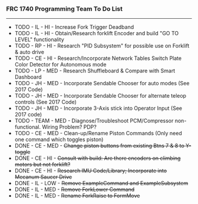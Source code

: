 ### FRC 1740 Programming Team To Do List
___

* TODO - IL - HI - Increase Fork Trigger Deadband
* TODO - IL - HI - Obtain/Research forklift Encoder and build &quot;GO TO LEVEL&quot; functionality
* TODO - RP - HI - Research &quot;PID Subsystem&quot; for possible use on Forklift &amp; auto drive
* TODO - CE - HI - Research/Incorporate Network Tables Switch Plate Color Detector for Autonomous mode
* TODO - LP - MED - Research Shuffleboard &amp; Compare with Smart Dashboard
* TODO - JH - MED - Incorporate Sendable Chooser for auto modes (See 2017 Code)
* TODO - JH - MED - Incorporate Sendable Chooser for alternate teleop controls (See 2017 Code)
* TODO - JH - MED - Incorporate 3-Axis stick into Operator Input (See 2017 code)
* TODO - TEAM - MED - Diagnose/Troubleshoot PCM/Compressor non-functional. Wiring Problem? PDP?
* TODO - CE - MED - Clean-up/Rename Piston Commands (Only need one command which toggles piston)
* DONE - CE - MED - ~~Change piston buttons from existing Btns 7 & 8 to Y-toggle~~
* DONE - CE - HI - ~~Consult with build: Are there encoders on climbing motors but not forklift?~~
* DONE - CE - HI - ~~Research IMU Code/Library; Incorporate into Mecanum Saucer Drive~~
* DONE - IL - LOW - ~~Remove ExampleCommand and ExampleSubsystem~~
* DONE - IL - MED - ~~Remove ForkLower Command~~
* DONE - IL - MED - ~~Rename ForkRaise to FormMove~~
